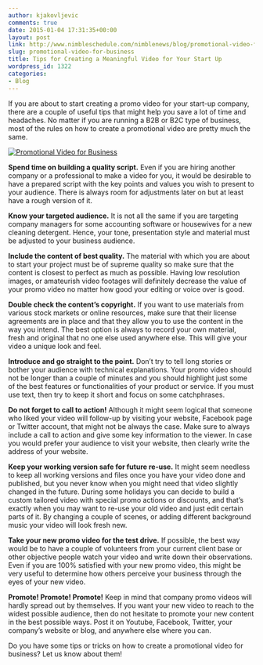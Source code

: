 ```yaml
---
author: kjakovljevic
comments: true
date: 2015-01-04 17:31:35+00:00
layout: post
link: http://www.nimbleschedule.com/nimblenews/blog/promotional-video-for-business/
slug: promotional-video-for-business
title: Tips for Creating a Meaningful Video for Your Start Up
wordpress_id: 1322
categories:
- Blog
---
```


If you are about to start creating a promo video for your start-up company, there are a couple of useful tips that might help you save a lot of time and headaches. No matter if you are running a B2B or B2C type of business, most of the rules on how to create a promotional video are pretty much the same. 

[![Promotional Video for Business](http://www.nimbleschedule.com/wp-content/uploads/2015/01/how-to-create-promo-video-thumb.jpg)](http://www.nimbleschedule.com/wp-content/uploads/2015/01/how-to-create-promo-video.jpg)

**Spend time on building a quality script.** Even if you are hiring another company or a professional to make a video for you, it would be desirable to have a prepared script with the key points and values you wish to present to your audience. There is always room for adjustments later on but at least have a rough version of it.

**Know your targeted audience.** It is not all the same if you are targeting company managers for some accounting software or housewives for a new cleaning detergent. Hence, your tone, presentation style and material must be adjusted to your business audience.

**Include the content of best quality.** The material with which you are about to start your project must be of supreme quality so make sure that the content is closest to perfect as much as possible. Having low resolution images, or amateurish video footages will definitely decrease the value of your promo video no matter how good your editing or voice over is good.

**Double check the content’s copyright.** If you want to use materials from various stock markets or online resources, make sure that their license agreements are in place and that they allow you to use the content in the way you intend. The best option is always to record your own material, fresh and original that no one else used anywhere else. This will give your video a unique look and feel.

**Introduce and go straight to the point.** Don’t try to tell long stories or bother your audience with technical explanations. Your promo video should not be longer than a couple of minutes and you should highlight just some of the best features or functionalities of your product or service. If you must use text, then try to keep it short and focus on some catchphrases. 

**Do not forget to call to action!** Although it might seem logical that someone who liked your video will follow-up by visiting your website, Facebook page or Twitter account, that might not be always the case. Make sure to always include a call to action and give some key information to the viewer. In case you would prefer your audience to visit your website, then clearly write the address of your website. 

**Keep your working version safe for future re-use.** It might seem needless to keep all working versions and files once you have your video done and published, but you never know when you might need that video slightly changed in the future. During some holidays you can decide to build a custom tailored video with special promo actions or discounts, and that’s exactly when you may want to re-use your old video and just edit certain parts of it. By changing a couple of scenes, or adding different background music your video will look fresh new.

**Take your new promo video for the test drive.** If possible, the best way would be to have a couple of volunteers from your current client base or other objective people watch your video and write down their observations. Even if you are 100% satisfied with your new promo video, this might be very useful to determine how others perceive your business through the eyes of your new video.

**Promote! Promote! Promote!** Keep in mind that company promo videos will hardly spread out by themselves. If you want your new video to reach to the widest possible audience, then do not hesitate to promote your new content in the best possible ways. Post it on Youtube, Facebook, Twitter, your company’s website or blog, and anywhere else where you can.

Do you have some tips or tricks on how to create a promotional video for business? Let us know about them!

